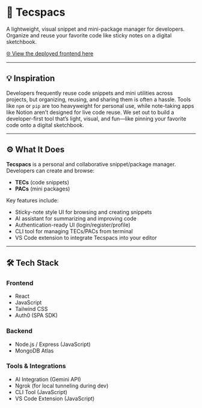 # 🧠 Tecspacs

A lightweight, visual snippet and mini-package manager for developers. Organize and reuse your favorite code like sticky notes on a digital sketchbook.

[🌐 View the deployed frontend here](https://frontend-nine-rosy-50.vercel.app/)

---

## 💡 Inspiration

Developers frequently reuse code snippets and mini utilities across projects, but organizing, reusing, and sharing them is often a hassle. Tools like `npm` or `pip` are too heavyweight for personal use, while note-taking apps like Notion aren’t designed for live code reuse. We set out to build a developer-first tool that’s light, visual, and fun—like pinning your favorite code onto a digital sketchbook.

---

## ⚙️ What It Does

**Tecspacs** is a personal and collaborative snippet/package manager. Developers can create and browse:

- **TECs** (code snippets)
- **PACs** (mini packages)

Key features include:

- Sticky-note style UI for browsing and creating snippets
- AI assistant for summarizing and improving code
- Authentication-ready UI (login/register/profile)
- CLI tool for managing TECs/PACs from terminal
- VS Code extension to integrate Tecspacs into your editor

---

## 🛠️ Tech Stack

### Frontend
- React
- JavaScript
- Tailwind CSS
- Auth0 (SPA SDK)

### Backend
- Node.js / Express (JavaScript)
- MongoDB Atlas

### Tools & Integrations
- AI Integration (Gemini API)
- Ngrok (for local tunneling during dev)
- CLI Tool (JavaScript)
- VS Code Extension (JavaScript)
